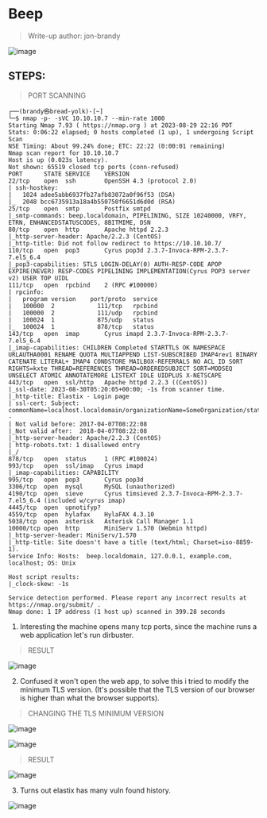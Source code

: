# Beep
> Write-up author: jon-brandy

![image](https://github.com/jon-brandy/hackthebox/assets/70703371/c0ed88ed-9dbd-460d-b284-b95980734554)


## STEPS:
> PORT SCANNING

```
┌──(brandy㉿bread-yolk)-[~]
└─$ nmap -p- -sVC 10.10.10.7 --min-rate 1000
Starting Nmap 7.93 ( https://nmap.org ) at 2023-08-29 22:16 PDT
Stats: 0:06:22 elapsed; 0 hosts completed (1 up), 1 undergoing Script Scan
NSE Timing: About 99.24% done; ETC: 22:22 (0:00:01 remaining)
Nmap scan report for 10.10.10.7
Host is up (0.023s latency).
Not shown: 65519 closed tcp ports (conn-refused)
PORT      STATE SERVICE    VERSION
22/tcp    open  ssh        OpenSSH 4.3 (protocol 2.0)
| ssh-hostkey: 
|   1024 adee5abb6937fb27afb83072a0f96f53 (DSA)
|_  2048 bcc6735913a18a4b550750f6651d6d0d (RSA)
25/tcp    open  smtp       Postfix smtpd
|_smtp-commands: beep.localdomain, PIPELINING, SIZE 10240000, VRFY, ETRN, ENHANCEDSTATUSCODES, 8BITMIME, DSN
80/tcp    open  http       Apache httpd 2.2.3
|_http-server-header: Apache/2.2.3 (CentOS)
|_http-title: Did not follow redirect to https://10.10.10.7/
110/tcp   open  pop3       Cyrus pop3d 2.3.7-Invoca-RPM-2.3.7-7.el5_6.4
|_pop3-capabilities: STLS LOGIN-DELAY(0) AUTH-RESP-CODE APOP EXPIRE(NEVER) RESP-CODES PIPELINING IMPLEMENTATION(Cyrus POP3 server v2) USER TOP UIDL
111/tcp   open  rpcbind    2 (RPC #100000)
| rpcinfo: 
|   program version    port/proto  service
|   100000  2            111/tcp   rpcbind
|   100000  2            111/udp   rpcbind
|   100024  1            875/udp   status
|_  100024  1            878/tcp   status
143/tcp   open  imap       Cyrus imapd 2.3.7-Invoca-RPM-2.3.7-7.el5_6.4
|_imap-capabilities: CHILDREN Completed STARTTLS OK NAMESPACE URLAUTHA0001 RENAME QUOTA MULTIAPPEND LIST-SUBSCRIBED IMAP4rev1 BINARY CATENATE LITERAL+ IMAP4 CONDSTORE MAILBOX-REFERRALS NO ACL ID SORT RIGHTS=kxte THREAD=REFERENCES THREAD=ORDEREDSUBJECT SORT=MODSEQ UNSELECT ATOMIC ANNOTATEMORE LISTEXT IDLE UIDPLUS X-NETSCAPE
443/tcp   open  ssl/http   Apache httpd 2.2.3 ((CentOS))
|_ssl-date: 2023-08-30T05:20:05+00:00; -1s from scanner time.
|_http-title: Elastix - Login page
| ssl-cert: Subject: commonName=localhost.localdomain/organizationName=SomeOrganization/stateOrProvinceName=SomeState/countryName=--
| Not valid before: 2017-04-07T08:22:08
|_Not valid after:  2018-04-07T08:22:08
|_http-server-header: Apache/2.2.3 (CentOS)
| http-robots.txt: 1 disallowed entry 
|_/
878/tcp   open  status     1 (RPC #100024)
993/tcp   open  ssl/imap   Cyrus imapd
|_imap-capabilities: CAPABILITY
995/tcp   open  pop3       Cyrus pop3d
3306/tcp  open  mysql      MySQL (unauthorized)
4190/tcp  open  sieve      Cyrus timsieved 2.3.7-Invoca-RPM-2.3.7-7.el5_6.4 (included w/cyrus imap)
4445/tcp  open  upnotifyp?
4559/tcp  open  hylafax    HylaFAX 4.3.10
5038/tcp  open  asterisk   Asterisk Call Manager 1.1
10000/tcp open  http       MiniServ 1.570 (Webmin httpd)
|_http-server-header: MiniServ/1.570
|_http-title: Site doesn't have a title (text/html; Charset=iso-8859-1).
Service Info: Hosts:  beep.localdomain, 127.0.0.1, example.com, localhost; OS: Unix

Host script results:
|_clock-skew: -1s

Service detection performed. Please report any incorrect results at https://nmap.org/submit/ .
Nmap done: 1 IP address (1 host up) scanned in 399.28 seconds
```

1. Interesting the machine opens many tcp ports, since the machine runs a web application let's run dirbuster.

> RESULT

![image](https://github.com/jon-brandy/hackthebox/assets/70703371/18f63fec-cbd5-4016-80c5-f3712a82359d)


2. Confused it won't open the web app, to solve this i tried to modify the minimum TLS version. (It's possible that the TLS version of our browser is higher than what the browser supports).

> CHANGING THE TLS MINIMUM VERSION

![image](https://github.com/jon-brandy/hackthebox/assets/70703371/f86d50f5-95dc-42c5-b1de-665bd5ba6c7f)


![image](https://github.com/jon-brandy/hackthebox/assets/70703371/1dc303de-f985-4c51-9848-95bb0678adce)


> RESULT

![image](https://github.com/jon-brandy/hackthebox/assets/70703371/a5f1543a-8483-4ba0-9b73-b4d86711604b)


3. Turns out elastix has many vuln found history.

![image](https://github.com/jon-brandy/hackthebox/assets/70703371/27776557-8c7d-44e7-8a68-8a015152663e)

